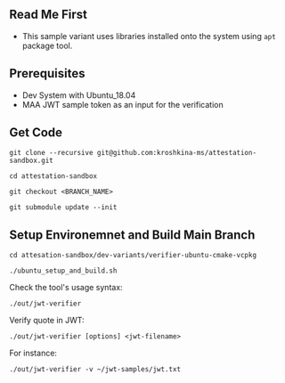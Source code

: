 ## Read Me First

- This sample variant uses libraries installed onto the system using `apt` package tool.

## Prerequisites
- Dev System with Ubuntu_18.04
- MAA JWT sample token as an input for the verification

## Get Code
```
git clone --recursive git@github.com:kroshkina-ms/attestation-sandbox.git
```

```
cd attestation-sandbox
```

```
git checkout <BRANCH_NAME>
```

```
git submodule update --init
```

## Setup Environemnet and Build Main Branch

```
cd attesation-sandbox/dev-variants/verifier-ubuntu-cmake-vcpkg
```

```
./ubuntu_setup_and_build.sh
```

Check the tool's usage syntax:
```
./out/jwt-verifier
```

Verify quote in JWT:
```
./out/jwt-verifier [options] <jwt-filename>
```

For instance:
```
./out/jwt-verifier -v ~/jwt-samples/jwt.txt
```
